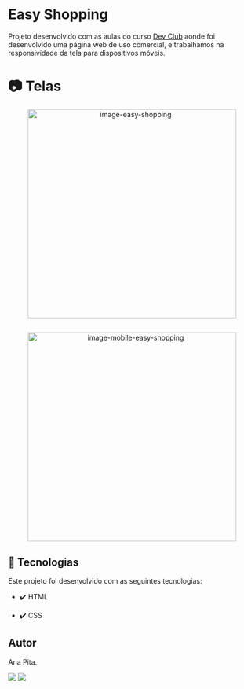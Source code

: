 # Easy Shopping
Projeto desenvolvido com as aulas do curso <a href="https://rodolfomori.com.br/devclub/">Dev Club</a> aonde foi desenvolvido uma página web de uso comercial, e trabalhamos na responsividade da tela para dispositivos móveis. 

# 📷 Telas

<div align="center" >
  <img src="https://user-images.githubusercontent.com/95833334/203135485-a9642316-9915-4f2c-819c-a06427817478.png" alt="image-easy-shopping" height="425">
  
## 
  <img src="https://user-images.githubusercontent.com/95833334/203135545-8cc74ffd-586e-4c4f-a4c6-280c9b3618c7.png" alt="image-mobile-easy-shopping" height="425">
  

</div>


## 🚀 Tecnologias

Este projeto foi desenvolvido com as seguintes tecnologias:

- ✔️ HTML

- ✔️ CSS


## Autor

Ana Pita. 

  <a href = "mailto:acalencar16@gmail.com"><img src="https://img.shields.io/badge/-Gmail-%23333?style=for-the-badge&logo=gmail&logoColor=white" target="_blank"></a>
  <a href="https://www.linkedin.com/in/anapita" target="_blank"><img src="https://img.shields.io/badge/-LinkedIn-%230077B5?style=for-the-badge&logo=linkedin&logoColor=white" target="_blank"></a> 
